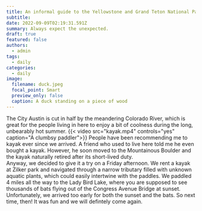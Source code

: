 ```yaml
---
title: An informal guide to the Yellowstone and Grand Teton National Parks
subtitle: 
date: 2022-09-09T02:19:31.591Z
summary: Always expect the unexpected.
draft: true
featured: false
authors:
  - admin
tags:
  - daily
categories:
  - daily
image:
  filename: duck.jpeg
  focal_point: Smart
  preview_only: false
  caption: A duck standing on a piece of wood
---
```

The City Austin is cut in half by the meandering Colorado River, which is great for the people living in here to enjoy a bit of coolness during the long, unbearably hot summer. 
{{< video src="kayak.mp4" controls="yes" caption="A clumbsy paddler">}}
People have been recommending me to kayak ever since we arrived. A friend who used to live here told me he even bought a kayak. However, he soon moved to the Mountainous Boulder and the kayak naturally retired after its short-lived duty.  
Anyway, we decided to give it a try on a Friday afternoon. We rent a kayak at Zilker park and navigated through a narrow tributary filled with unknown aquatic plants, which could easily intertwine with the paddles. 
We paddled 4 miles all the way to the Lady Bird Lake, where you are supposed to see thousands of bats flying out of the Congress Avenue Bridge at sunset. 
Unfortunately, we arrived too early for both the sunset and the bats. So next time, then! 
It was fun and we will defintely come again. 
